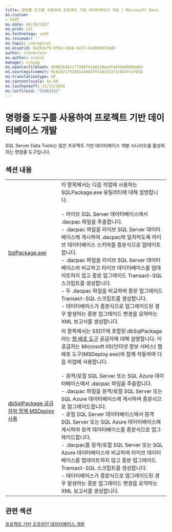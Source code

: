 ```yaml
---
title: 명령줄 도구를 사용하여 프로젝트 기반 데이터베이스 개발 | Microsoft Docs
ms.custom:
- SSDT
ms.date: 04/26/2017
ms.prod: sql
ms.technology: ssdt
ms.reviewer: ''
ms.topic: conceptual
ms.assetid: 9a26def9-8fbd-43e4-9e57-414840b73ed8
author: stevestein
ms.author: sstein
manager: craigg
ms.openlocfilehash: 658826481c77368f4cb8118ae3fe839a06886d03
ms.sourcegitcommit: 9c6a37175296144464ffea815f371c024fce7032
ms.translationtype: HT
ms.contentlocale: ko-KR
ms.lasthandoff: 11/15/2018
ms.locfileid: "51663322"
---
```

# <a name="project-oriented-database-development-using-command-line-tools"></a>명령줄 도구를 사용하여 프로젝트 기반 데이터베이스 개발
SQL Server Data Tools는 많은 프로젝트 기반 데이터베이스 개발 시나리오를 활성화하는 명령줄 도구입니다.  
  
## <a name="in-this-section"></a>섹션 내용  
  
|||  
|-|-|  
|[SqlPackage.exe](../tools/sqlpackage.md)|이 항목에서는 다음 작업에 사용하는 SQLPackage.exe 유틸리티에 대해 설명합니다.<br /><br />- 라이브 SQL Server 데이터베이스에서 .dacpac 파일을 추출합니다.<br />- .dacpac 파일을 라이브 SQL Server 데이터베이스에 게시하여 .dacpac와 일치하도록 라이브 데이터베이스 스키마를 증분식으로 업데이트합니다.<br />- .dacpac 파일을 라이브 SQL Server 데이터베이스와 비교하고 라이브 데이터베이스를 업데이트하지 않고 증분 업그레이드 Transact\-SQL 스크립트를 생성합니다.<br />- 두 .dacpac 파일을 비교하여 증분 업그레이드 Transact\-SQL 스크립트를 생성합니다.<br />- 데이터베이스가 증분식으로 업그레이드된 경우 발생하는 증분 업그레이드 변경을 요약하는 XML 보고서를 생성합니다.|  
|[dbSqlPackage 공급자와 함께 MSDeploy 사용](../ssdt/using-msdeploy-with-dbsqlpackage-provider.md)|이 항목에서는 SSDT에 포함된 dbSqlPackage라는 [웹 배포 도구](https://go.microsoft.com/fwlink/?LinkId=231798) 공급자에 대해 설명합니다. 이 공급자는 Microsoft IIS(인터넷 정보 서비스) 웹 배포 도구(MSDeploy.exe)와 함께 작동하며 다음 작업에 사용합니다.<br /><br />- 원격/로컬 SQL Server 또는 SQL Azure 데이터베이스에서 .dacpac 파일을 추출합니다.<br />- .dacpac 파일을 원격/로컬 SQL Server 또는 SQL Azure 데이터베이스에 게시하여 증분식으로 업그레이드합니다.<br />- 로컬 SQL Server 데이터베이스에서 원격 SQL Server 또는 SQL Azure 데이터베이스에 게시하여 원격 데이터베이스를 증분식으로 업그레이드합니다.<br />- .dacpac를 원격/로컬 SQL Server 또는 SQL Azure 데이터베이스와 비교하여 라이브 데이터베이스를 업데이트하지 않고 증분 업그레이드 Transact\-SQL 스크립트를 생성합니다.<br />- 데이터베이스가 증분식으로 업그레이드된 경우 발생하는 증분 업그레이드 변경을 요약하는 XML 보고서를 생성합니다.|  
  
## <a name="related-sections"></a>관련 섹션  
[프로젝트 기반 오프라인 데이터베이스 개발](../ssdt/project-oriented-offline-database-development.md)  
  
